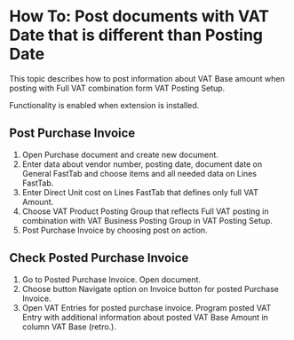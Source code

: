 # How To: Post documents with VAT Date that is different than Posting Date

This topic describes how to post information about VAT Base amount when posting with Full VAT combination form VAT Posting Setup.

Functionality is enabled when extension is installed.

## Post Purchase Invoice

1. Open Purchase document and create new document.
2. Enter data about vendor number, posting date, document date on General FastTab and choose items and all needed data on Lines FastTab. 
3. Enter Direct Unit cost on Lines FastTab that defines only full VAT Amount.
3. Choose VAT Product Posting Group that reflects Full VAT posting in combination with VAT Business Posting Group in VAT Posting Setup.
4. Post Purchase Invoice by choosing post on action.

## Check Posted Purchase Invoice

1. Go to Posted Purchase Invoice. Open document.
2. Choose button Navigate option on Invoice button for posted Purchase Invoice. 
3. Open VAT Entries for posted purchase invoice. Program posted VAT Entry with additional information about posted VAT Base Amount in column VAT Base (retro.). 